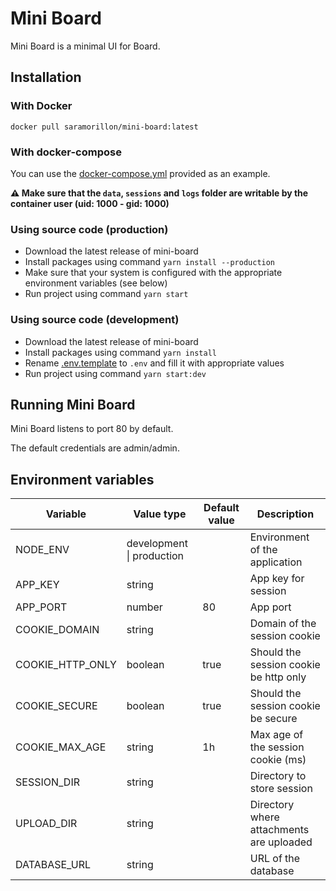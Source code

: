 # Mini Board

Mini Board is a minimal UI for Board.

## Installation

### With Docker

`docker pull saramorillon/mini-board:latest`

### With docker-compose

You can use the [docker-compose.yml](./docker-compose.yml) provided as an example.

**:warning: Make sure that the `data`, `sessions` and `logs` folder are writable by the container user (uid: 1000 - gid: 1000)**

### Using source code (production)

- Download the latest release of mini-board
- Install packages using command `yarn install --production`
- Make sure that your system is configured with the appropriate environment variables (see below)
- Run project using command `yarn start`

### Using source code (development)

- Download the latest release of mini-board
- Install packages using command `yarn install`
- Rename [.env.template](./back/.env.template) to `.env` and fill it with appropriate values
- Run project using command `yarn start:dev`

## Running Mini Board

Mini Board listens to port 80 by default.

The default credentials are admin/admin.

## Environment variables

| Variable         | Value type                | Default value | Description                              |
| ---------------- | ------------------------- | ------------- | ---------------------------------------- |
| NODE_ENV         | development \| production |               | Environment of the application           |
| APP_KEY          | string                    |               | App key for session                      |
| APP_PORT         | number                    | 80            | App port                                 |
| COOKIE_DOMAIN    | string                    |               | Domain of the session cookie             |
| COOKIE_HTTP_ONLY | boolean                   | true          | Should the session cookie be http only   |
| COOKIE_SECURE    | boolean                   | true          | Should the session cookie be secure      |
| COOKIE_MAX_AGE   | string                    | 1h            | Max age of the session cookie (ms)       |
| SESSION_DIR      | string                    |               | Directory to store session               |
| UPLOAD_DIR       | string                    |               | Directory where attachments are uploaded |
| DATABASE_URL     | string                    |               | URL of the database                      |
